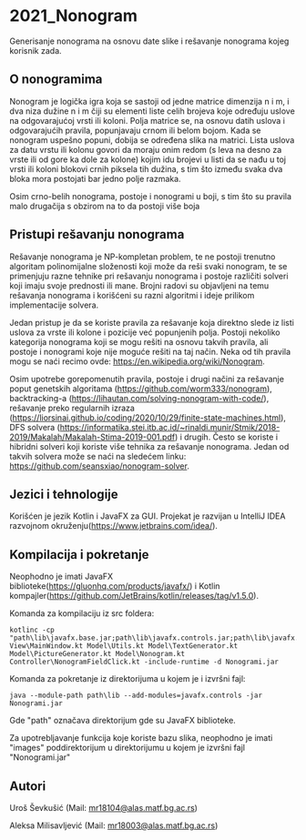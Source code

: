 # 2021_Nonogram
Generisanje nonograma na osnovu date slike i rešavanje nonograma kojeg korisnik zada.
## O nonogramima
Nonogram je logička igra koja se sastoji od jedne matrice dimenzija n i m, i dva niza dužine n i m čiji su elementi liste celih brojeva koje određuju uslove na odgovarajućoj vrsti ili koloni. Polja matrice se, na osnovu datih uslova i odgovarajućih pravila, popunjavaju crnom ili belom bojom. Kada se nonogram uspešno popuni, dobija se određena slika na matrici. Lista uslova za datu vrstu ili kolonu govori da moraju onim redom (s leva na desno za vrste ili od gore ka dole za kolone) kojim idu brojevi u listi da se nađu u toj vrsti ili koloni blokovi crnih piksela tih dužina, s tim što između svaka dva bloka mora postojati bar jedno polje razmaka.

Osim crno-belih nonograma, postoje i nonogrami u boji, s tim što su pravila malo drugačija s obzirom na to da postoji više boja

## Pristupi rešavanju nonograma
Rešavanje nonograma je NP-kompletan problem, te ne postoji trenutno algoritam polinomijalne složenosti koji može da reši svaki nonogram, te se primenjuju razne tehnike pri rešavanju nonograma i postoje različiti solveri koji imaju svoje prednosti ili mane. Brojni radovi su objavljeni na temu rešavanja nonograma i korišćeni su razni algoritmi i ideje prilikom implementacije solvera.

Jedan pristup je da se koriste pravila za rešavanje koja direktno slede iz listi uslova za vrste ili kolone i pozicije već popunjenih polja. Postoji nekoliko kategorija nonograma koji se mogu rešiti na osnovu takvih pravila, ali postoje i nonogrami koje nije moguće rešiti na taj način. Neka od tih pravila mogu se naći recimo ovde: https://en.wikipedia.org/wiki/Nonogram.

Osim upotrebe gorepomenutih pravila, postoje i drugi načini za rešavanje poput genetskih algoritama (https://github.com/worm333/nonogram), backtracking-a (https://lihautan.com/solving-nonogram-with-code/), rešavanje preko regularnih izraza (https://liorsinai.github.io/coding/2020/10/29/finite-state-machines.html), DFS solvera (https://informatika.stei.itb.ac.id/~rinaldi.munir/Stmik/2018-2019/Makalah/Makalah-Stima-2019-001.pdf) i drugih. Često se koriste i hibridni solveri koji koriste više tehnika za rešavanje nonograma. Jedan od takvih solvera može se naći na sledećem linku: https://github.com/seansxiao/nonogram-solver.

## Jezici i tehnologije
Korišćen je jezik Kotlin i JavaFX za GUI. Projekat je razvijan u IntelliJ IDEA razvojnom okruženju(https://www.jetbrains.com/idea/).
## Kompilacija i pokretanje
Neophodno je imati JavaFX biblioteke(https://gluonhq.com/products/javafx/) i Kotlin kompajler(https://github.com/JetBrains/kotlin/releases/tag/v1.5.0).

Komanda za kompilaciju iz src foldera:
```
kotlinc -cp "path\lib\javafx.base.jar;path\lib\javafx.controls.jar;path\lib\javafx.fxml.jar;path\lib\javafx.graphics.jar"  View\MainWindow.kt Model\Utils.kt Model\TextGenerator.kt Model\PictureGenerator.kt Model\Nonogram.kt Controller\NonogramFieldClick.kt -include-runtime -d Nonogrami.jar
```

Komanda za pokretanje iz direktorijuma u kojem je i izvršni fajl:
```
java --module-path path\lib --add-modules=javafx.controls -jar Nonogrami.jar
```

Gde "path" označava direktorijum gde su JavaFX biblioteke.

Za upotrebljavanje funkcija koje koriste bazu slika, neophodno je imati "images" poddirektorijum u direktorijumu u kojem je izvršni fajl "Nonogrami.jar"
## Autori
Uroš Ševkušić (Mail: mr18104@alas.matf.bg.ac.rs)

Aleksa Milisavljević (Mail: mr18003@alas.matf.bg.ac.rs)
